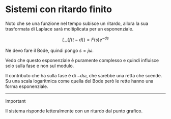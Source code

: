 # Sistemi con ritardo finito

Noto che se una funzione nel tempo subisce un ritardo, allora la sua trasformata di Laplace sarà moltiplicata per un esponenziale.

$$
L_-\{f(t-d)\}=F(s)e^{-ds}
$$

Ne devo fare il Bode, quindi pongo $s=j\omega$.

Vedo che questo esponenziale è puramente complesso e quindi influisce solo sulla fase e non sul modulo.

Il contributo che ha sulla fase è di $-d\omega$, che sarebbe una retta che scende. Su una scala logaritmica come quella del Bode però le rette hanno una forma esponenziale.

***
>[!IMPORTANT]
> Il sistema risponde letteralmente con un ritardo dal punto grafico.
